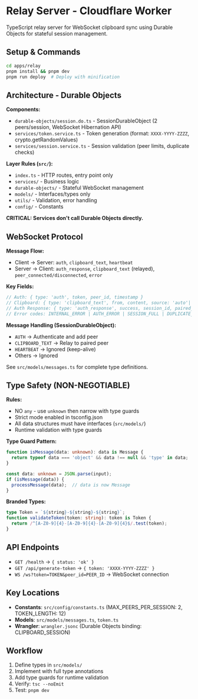 # Relay Server - Cloudflare Worker

TypeScript relay server for WebSocket clipboard sync using Durable Objects for stateful session management.

## Setup & Commands

```bash
cd apps/relay
pnpm install && pnpm dev
pnpm run deploy  # Deploy with minification
```

## Architecture - Durable Objects

**Components:**
- `durable-objects/session.do.ts` - SessionDurableObject (2 peers/session, WebSocket Hibernation API)
- `services/token.service.ts` - Token generation (format: `XXXX-YYYY-ZZZZ`, crypto.getRandomValues)
- `services/session.service.ts` - Session validation (peer limits, duplicate checks)

**Layer Rules (`src/`):**
- `index.ts` - HTTP routes, entry point only
- `services/` - Business logic
- `durable-objects/` - Stateful WebSocket management
- `models/` - Interfaces/types only
- `utils/` - Validation, error handling
- `config/` - Constants

**CRITICAL: Services don't call Durable Objects directly.**

## WebSocket Protocol

**Message Flow:**
- Client → Server: `auth`, `clipboard_text`, `heartbeat`
- Server → Client: `auth_response`, `clipboard_text` (relayed), `peer_connected/disconnected`, `error`

**Key Fields:**
```typescript
// Auth: { type: 'auth', token, peer_id, timestamp }
// Clipboard: { type: 'clipboard_text', from, content, source: 'auto'|'manual', timestamp }
// Auth Response: { type: 'auth_response', success, session_id, paired_peer, timestamp }
// Error codes: INTERNAL_ERROR | AUTH_ERROR | SESSION_FULL | DUPLICATE_PEER
```

**Message Handling (SessionDurableObject):**
- `AUTH` → Authenticate and add peer
- `CLIPBOARD_TEXT` → Relay to paired peer
- `HEARTBEAT` → Ignored (keep-alive)
- Others → Ignored

See `src/models/messages.ts` for complete type definitions.

## Type Safety (NON-NEGOTIABLE)

**Rules:**
- NO `any` - use `unknown` then narrow with type guards
- Strict mode enabled in tsconfig.json
- All data structures must have interfaces (`src/models/`)
- Runtime validation with type guards

**Type Guard Pattern:**
```typescript
function isMessage(data: unknown): data is Message {
  return typeof data === 'object' && data !== null && 'type' in data;
}

const data: unknown = JSON.parse(input);
if (isMessage(data)) {
  processMessage(data);  // data is now Message
}
```

**Branded Types:**
```typescript
type Token = `${string}-${string}-${string}`;
function validateToken(token: string): token is Token {
  return /^[A-Z0-9]{4}-[A-Z0-9]{4}-[A-Z0-9]{4}$/.test(token);
}
```

## API Endpoints

- `GET /health` → `{ status: 'ok' }`
- `GET /api/generate-token` → `{ token: 'XXXX-YYYY-ZZZZ' }`
- `WS /ws?token=TOKEN&peer_id=PEER_ID` → WebSocket connection

## Key Locations

- **Constants**: `src/config/constants.ts` (MAX_PEERS_PER_SESSION: 2, TOKEN_LENGTH: 12)
- **Models**: `src/models/messages.ts`, `token.ts`
- **Wrangler**: `wrangler.jsonc` (Durable Objects binding: CLIPBOARD_SESSION)

## Workflow

1. Define types in `src/models/`
2. Implement with full type annotations
3. Add type guards for runtime validation
4. Verify: `tsc --noEmit`
5. Test: `pnpm dev`
